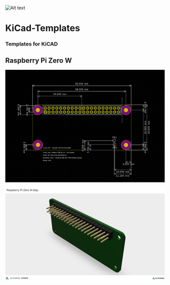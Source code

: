 ![Alt text](https://www.studiopieters.nl/wp-content/uploads/2018/12/StudioPieters_Logo_2019_Small-1-e1546242858628.png) 
# KiCad-Templates
### Templates for KiCAD

## Raspberry Pi Zero W



![KiCad|100x100](https://raw.githubusercontent.com/AchimPieters/KiCad-Templates/master/Images/Raspberry%20Pi%20Zero%20W.PNG)
        
![Step](https://raw.githubusercontent.com/AchimPieters/KiCad-Templates/master/Images/Raspberry%20Pi%20Zero%20W.step.png) 
      
      
